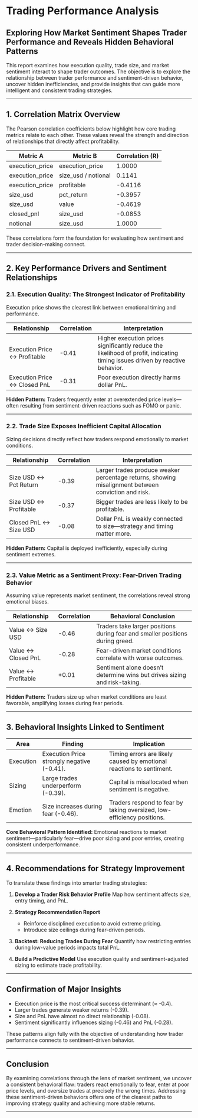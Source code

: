
# Trading Performance Analysis

## Exploring How Market Sentiment Shapes Trader Performance and Reveals Hidden Behavioral Patterns

This report examines how execution quality, trade size, and market sentiment interact to shape trader outcomes. The objective is to explore the relationship between trader performance and sentiment-driven behavior, uncover hidden inefficiencies, and provide insights that can guide more intelligent and consistent trading strategies.

---

## 1. Correlation Matrix Overview

The Pearson correlation coefficients below highlight how core trading metrics relate to each other. These values reveal the strength and direction of relationships that directly affect profitability.

| Metric A        | Metric B            | Correlation (R) |
| --------------- | ------------------- | --------------- |
| execution_price | execution_price     | 1.0000          |
| execution_price | size_usd / notional | 0.1141          |
| execution_price | profitable          | -0.4116         |
| size_usd        | pct_return          | -0.3957         |
| size_usd        | value               | -0.4619         |
| closed_pnl      | size_usd            | -0.0853         |
| notional        | size_usd            | 1.0000          |

These correlations form the foundation for evaluating how sentiment and trader decision-making connect.

---

## 2. Key Performance Drivers and Sentiment Relationships

### 2.1. Execution Quality: The Strongest Indicator of Profitability

Execution price shows the clearest link between emotional timing and performance.

| Relationship                 | Correlation | Interpretation                                                                                                               |
| ---------------------------- | ----------- | ---------------------------------------------------------------------------------------------------------------------------- |
| Execution Price ↔ Profitable | -0.41       | Higher execution prices significantly reduce the likelihood of profit, indicating timing issues driven by reactive behavior. |
| Execution Price ↔ Closed PnL | -0.31       | Poor execution directly harms dollar PnL.                                                                                    |

**Hidden Pattern:**
Traders frequently enter at overextended price levels—often resulting from sentiment-driven reactions such as FOMO or panic.

---

### 2.2. Trade Size Exposes Inefficient Capital Allocation

Sizing decisions directly reflect how traders respond emotionally to market conditions.

| Relationship          | Correlation | Interpretation                                                                                     |
| --------------------- | ----------- | -------------------------------------------------------------------------------------------------- |
| Size USD ↔ Pct Return | -0.39       | Larger trades produce weaker percentage returns, showing misalignment between conviction and risk. |
| Size USD ↔ Profitable | -0.37       | Bigger trades are less likely to be profitable.                                                    |
| Closed PnL ↔ Size USD | -0.08       | Dollar PnL is weakly connected to size—strategy and timing matter more.                            |

**Hidden Pattern:**
Capital is deployed inefficiently, especially during sentiment extremes.

---

### 2.3. Value Metric as a Sentiment Proxy: Fear-Driven Trading Behavior

Assuming value represents market sentiment, the correlations reveal strong emotional biases.

| Relationship       | Correlation | Behavioral Conclusion                                                         |
| ------------------ | ----------- | ----------------------------------------------------------------------------- |
| Value ↔ Size USD   | -0.46       | Traders take larger positions during fear and smaller positions during greed. |
| Value ↔ Closed PnL | -0.28       | Fear-driven market conditions correlate with worse outcomes.                  |
| Value ↔ Profitable | +0.01       | Sentiment alone doesn’t determine wins but drives sizing and risk-taking. |

**Hidden Pattern:**
Traders size up when market conditions are least favorable, amplifying losses during fear periods.

---

## 3. Behavioral Insights Linked to Sentiment

| Area      | Finding                                    | Implication                                                            |
| --------- | ------------------------------------------ | ---------------------------------------------------------------------- |
| Execution | Execution Price strongly negative (-0.41). | Timing errors are likely caused by emotional reactions to sentiment.       |
| Sizing    | Large trades underperform (-0.39).         | Capital is misallocated when sentiment is negative.                    |
| Emotion   | Size increases during fear (-0.46).        | Traders respond to fear by taking oversized, low-efficiency positions. |

**Core Behavioral Pattern Identified:**
Emotional reactions to market sentiment—particularly fear—drive poor sizing and poor entries, creating consistent underperformance.

---

## 4. Recommendations for Strategy Improvement

To translate these findings into smarter trading strategies:

1. **Develop a Trader Risk Behavior Profile**
   Map how sentiment affects size, entry timing, and PnL.

2. **Strategy Recommendation Report**

   * Reinforce disciplined execution to avoid extreme pricing.
   * Introduce size ceilings during fear-driven periods.

3. **Backtest: Reducing Trades During Fear**
   Quantify how restricting entries during low-value periods impacts total PnL.

4. **Build a Predictive Model**
   Use execution quality and sentiment-adjusted sizing to estimate trade profitability.

---

## Confirmation of Major Insights

* Execution price is the most critical success determinant (≈ -0.4).
* Larger trades generate weaker returns (-0.39).
* Size and PnL have almost no direct relationship (-0.08).
* Sentiment significantly influences sizing (-0.46) and PnL (-0.28).

These patterns align fully with the objective of understanding how trader performance connects to sentiment-driven behavior.

---

## Conclusion

By examining correlations through the lens of market sentiment, we uncover a consistent behavioral flaw: traders react emotionally to fear, enter at poor price levels, and oversize trades at precisely the wrong times. Addressing these sentiment-driven behaviors offers one of the clearest paths to improving strategy quality and achieving more stable returns.

---

